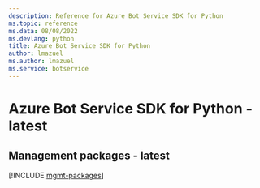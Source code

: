 ```yaml
---
description: Reference for Azure Bot Service SDK for Python
ms.topic: reference
ms.data: 08/08/2022
ms.devlang: python
title: Azure Bot Service SDK for Python
author: lmazuel
ms.author: lmazuel
ms.service: botservice
---
```

# Azure Bot Service SDK for Python - latest

## Management packages - latest
[!INCLUDE [mgmt-packages](bot-service-mgmt-index.md)]